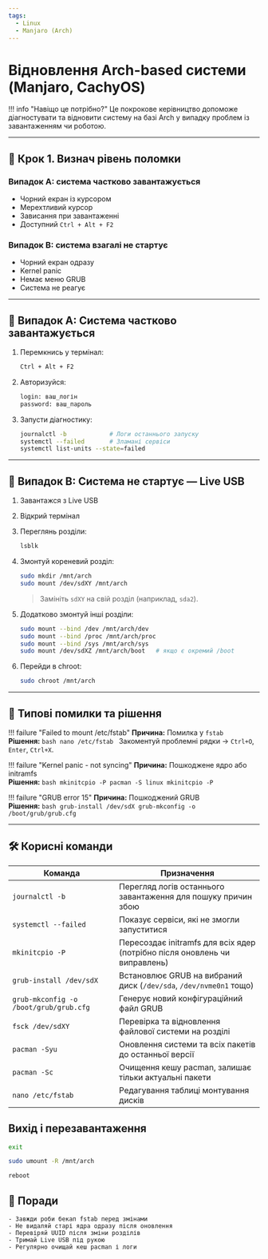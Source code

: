 ```yaml
---
tags:
  - Linux
  - Manjaro (Arch)
---
```


# Відновлення Arch-based системи (Manjaro, CachyOS)

!!! info "Навіщо це потрібно?"
    Це покрокове керівництво допоможе діагностувати та відновити систему на базі Arch у випадку проблем із завантаженням чи роботою.

---

## 🔧 Крок 1. Визнач рівень поломки

### Випадок A: система частково завантажується
- Чорний екран із курсором  
- Мерехтливий курсор  
- Зависання при завантаженні  
- Доступний `Ctrl + Alt + F2`  

### Випадок B: система взагалі не стартує
- Чорний екран одразу  
- Kernel panic  
- Немає меню GRUB  
- Система не реагує  

---

## 🚀 Випадок A: Система частково завантажується

1. Перемкнись у термінал:
    ```bash
    Ctrl + Alt + F2
    ```

2. Авторизуйся:
    ```bash
    login: ваш_логін
    password: ваш_пароль
    ```

3. Запусти діагностику:
    ```bash
    journalctl -b            # Логи останнього запуску
    systemctl --failed       # Зламані сервіси
    systemctl list-units --state=failed
    ```

---

## 💾 Випадок B: Система не стартує — Live USB

1. Завантажся з Live USB  
2. Відкрий термінал  
3. Переглянь розділи:
    ```bash
    lsblk
    ```
4. Змонтуй кореневий розділ:
    ```bash
    sudo mkdir /mnt/arch
    sudo mount /dev/sdXY /mnt/arch
    ```
    > Замініть `sdXY` на свій розділ (наприклад, `sda2`).

5. Додатково змонтуй інші розділи:
    ```bash
    sudo mount --bind /dev /mnt/arch/dev
    sudo mount --bind /proc /mnt/arch/proc
    sudo mount --bind /sys /mnt/arch/sys
    sudo mount /dev/sdXZ /mnt/arch/boot   # якщо є окремий /boot
    ```

6. Перейди в chroot:
    ```bash
    sudo chroot /mnt/arch
    ```

---

## 🚨 Типові помилки та рішення

!!! failure "Failed to mount /etc/fstab"
    **Причина:** Помилка у `fstab`  
    **Рішення:**
    ```bash
    nano /etc/fstab
    ```
    Закоментуй проблемні рядки → `Ctrl+O`, `Enter`, `Ctrl+X`.

!!! failure "Kernel panic - not syncing"
    **Причина:** Пошкоджене ядро або initramfs  
    **Рішення:**
    ```bash
    mkinitcpio -P
    pacman -S linux
    mkinitcpio -P
    ```

!!! failure "GRUB error 15"
    **Причина:** Пошкоджений GRUB  
    **Рішення:**
    ```bash
    grub-install /dev/sdX
    grub-mkconfig -o /boot/grub/grub.cfg
    ```

---

## 🛠️ Корисні команди

| Команда | Призначення |
|---------|-------------|
| `journalctl -b` | Перегляд логів останнього завантаження для пошуку причин збою |
| `systemctl --failed` | Показує сервіси, які не змогли запуститися |
| `mkinitcpio -P` | Пересоздає initramfs для всіх ядер (потрібно після оновлень чи виправлень) |
| `grub-install /dev/sdX` | Встановлює GRUB на вибраний диск (`/dev/sda`, `/dev/nvme0n1` тощо) |
| `grub-mkconfig -o /boot/grub/grub.cfg` | Генерує новий конфігураційний файл GRUB |
| `fsck /dev/sdXY` | Перевірка та відновлення файлової системи на розділі |
| `pacman -Syu` | Оновлення системи та всіх пакетів до останньої версії |
| `pacman -Sc` | Очищення кешу pacman, залишає тільки актуальні пакети |
| `nano /etc/fstab` | Редагування таблиці монтування дисків |

## Вихід і перезавантаження
```bash
exit
```
```bash
sudo umount -R /mnt/arch
```
```bash
reboot
```

## 📝 Поради

    - Завжди роби бекап fstab перед змінами
    - Не видаляй старі ядра одразу після оновлення
    - Перевіряй UUID після зміни розділів
    - Тримай Live USB під рукою
    - Регулярно очищай кеш pacman і логи
